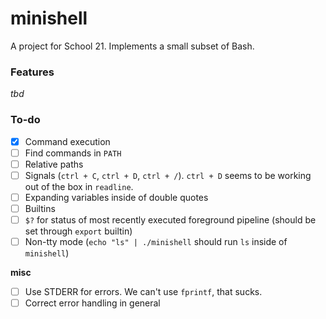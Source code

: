 # minishell
A project for School 21. Implements a small subset of Bash.

### Features
*tbd*

### To-do
- [x] Command execution
- [ ] Find commands in `PATH`
- [ ] Relative paths
- [ ] Signals (`ctrl + C`, `ctrl + D`, `ctrl + /`). `ctrl + D` seems to be working out of the box in `readline`.
- [ ] Expanding variables inside of double quotes
- [ ] Builtins
- [ ] `$?` for status of most recently executed foreground pipeline (should be set through `export` builtin)
- [ ] Non-tty mode (`echo "ls" | ./minishell` should run `ls` inside of `minishell`)

**misc**
- [ ] Use STDERR for errors. We can't use `fprintf`, that sucks.
- [ ] Correct error handling in general
